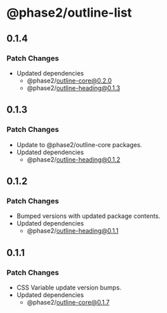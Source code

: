 # @phase2/outline-list

## 0.1.4

### Patch Changes

- Updated dependencies
  - @phase2/outline-core@0.2.0
  - @phase2/outline-heading@0.1.3

## 0.1.3

### Patch Changes

- Update to @phase2/outline-core packages.
- Updated dependencies
  - @phase2/outline-heading@0.1.2

## 0.1.2

### Patch Changes

- Bumped versions with updated package contents.
- Updated dependencies
  - @phase2/outline-heading@0.1.1

## 0.1.1

### Patch Changes

- CSS Variable update version bumps.
- Updated dependencies
  - @phase2/outline-core@0.1.7
